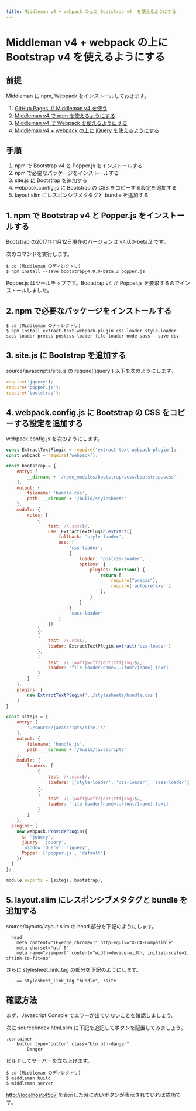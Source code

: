 ```yaml
---
title: Middleman v4 + webpack の上に Bootstrap v4  を使えるようにする
---
```

# Middleman v4 + webpack の上に Bootstrap v4 を使えるようにする

## 前提

Middleman に npm, Webpack をインストールしておきます。

1. [GitHub Pages で Middleman v4 を使う](https://zacky1972.github.io/tech/2017/11/04/middleman.html)
2. [Middleman v4 で npm を使えるようにする](https://zacky1972.github.io/tech/2017/11/11/01-middleman-npm.html)
3. [Middleman v4 で Webpack を使えるようにする](https://zacky1972.github.io/tech/2017/11/29/01-middleman-webpack.html)
4. [Middleman v4 + webpack の上に jQuery を使えるようにする](https://zacky1972.github.io/tech/2017/11/29/02-middleman-jquery.html)

## 手順

1. npm で Bootstrap v4 と Popper.js をインストールする
2. npm で必要なパッケージをインストールする
3. site.js に Bootstrap を追加する
4. webpack.config.js に Bootstrap の CSS をコピーする設定を追加する
5. layout.slim にレスポンシブメタタグと bundle を追加する

## 1. npm で Bootstrap v4 と Popper.js をインストールする

Bootstrap の2017年11月12日現在のバージョンは v4.0.0-beta.2 です。

次のコマンドを実行します。

```
$ cd (Middleman のディレクトリ)
$ npm install --save bootstrap@4.0.0-beta.2 popper.js
```

Popper.js はツールチップです。Bootstrap v4 が Popper.js を要求するのでインストールしました。

## 2. npm で必要なパッケージをインストールする

```
$ cd (Middleman のディレクトリ)
$ npm install extract-text-webpack-plugin css-loader style-loader sass-loader precss postcss-loader file-loader node-sass --save-dev
```

## 3. site.js に Bootstrap を追加する

source/javascripts/site.js の require('jquery') 以下を次のようにします。

```javascript
require('jquery');
require('popper.js');
require('bootstrap');
```

## 4. webpack.config.js に Bootstrap の CSS をコピーする設定を追加する

webpack.config.js を次のようにします。

```javascript
const ExtractTextPlugin = require('extract-text-webpack-plugin');
const webpack = require('webpack');

const bootstrap = {
	entry: [
		__dirname + '/node_modules/bootstrap/scss/bootstrap.scss'
	],
	output: {
		filename: 'bundle.css',
		path: __dirname + '/build/stylesheets'
	},
	module: {
		rules: [
			{
				test: /\.scss$/,
				use: ExtractTextPlugin.extract({
					fallback: 'style-loader',
					use: [
						'css-loader',
						{
							loader: 'postcss-loader',
							options: {
								plugins: function() {
									return [
										require("precss"),
										require('autoprefixer')
									];
								}
							}
						},
						'sass-loader'
					]
				})
			},
			{
				test: /\.css$/,
				loader: ExtractTextPlugin.extract('css-loader')
			},
			{
				test: /\.(woff|woff2|eot|ttf|svg)$/,
				loader: 'file-loader?name=../font/[name].[ext]'
			}
		]
	},
	plugins: [
		new ExtractTextPlugin('../stylesheets/bundle.css')
	]
}

const sitejs = {
	entry: [
		'./source/javascripts/site.js'
	],
	output: {
		filename: 'bundle.js',
		path: __dirname + '/build/javascripts'
	},
	module: {
		loaders: [
			{
				test: /\.scss$/,
				loaders: ['style-loader', 'css-loader', 'sass-loader']
			},
			{
				test: /\.(woff|woff2|eot|ttf|svg)$/,
				loader: 'file-loader?name=../font/[name].[ext]'
			}
		]
	},
  plugins: [
    new webpack.ProvidePlugin({
      $: 'jquery',
      jQuery: 'jquery',
      'window.jQuery': 'jquery',
      Popper: ['popper.js', 'default']
    })
  ]
};

module.exports = [sitejs, bootstrap];
```

## 5. layout.slim にレスポンシブメタタグと bundle を追加する

source/layouts/layout.slim の head 部分を下記のようにします。

```slim
  head
    meta content="IE=edge,chrome=1" http-equiv="X-UA-Compatible"
    meta charset="utf-8"
    meta name="viewport" content="width=device-width, initial-scale=1, shrink-to-fit=no"
```

さらに stylesheet_link_tag の部分を下記のようにします。

```slim
    == stylesheet_link_tag "bundle", :site
```

## 確認方法

まず，Javascript Console でエラーが出ていないことを確認しましょう。

次に source/index.html.slim に下記を追記してボタンを配置してみましょう。

```slim
.container
    button type="button" class="btn btn-danger"
        Danger
```

ビルドしてサーバーを立ち上げます。

```
$ cd (Middleman のディレクトリ)
$ middleman build
$ middleman server
```

[http://localhost:4567](http://localhost:4567) を表示した時に赤いボタンが表示されていれば成功です。
